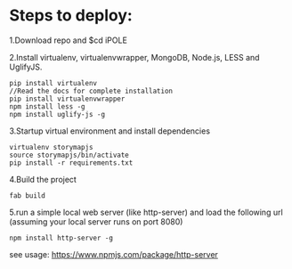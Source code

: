 # Steps to deploy:
   
1.Download repo and $cd iPOLE

2.Install virtualenv, virtualenvwrapper, MongoDB, Node.js, LESS and UglifyJS.
```
pip install virtualenv
//Read the docs for complete installation
pip install virtualenvwrapper
npm install less -g
npm install uglify-js -g
```

3.Startup virtual environment and install dependencies
```
virtualenv storymapjs
source storymapjs/bin/activate
pip install -r requirements.txt
```

4.Build the project
```
fab build
```

5.run a simple local web server (like http-server) and load the following url (assuming your local server runs on port 8080)
```
npm install http-server -g
```
see usage: https://www.npmjs.com/package/http-server
